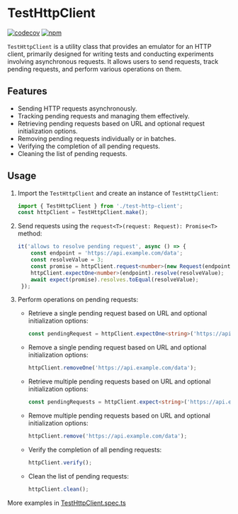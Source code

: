 # TestHttpClient

[![codecov](https://codecov.io/gh/harunou/test-http-client/branch/main/graph/badge.svg?token=2R9OQJPG90)](https://codecov.io/gh/harunou/test-http-client)
[![npm](https://img.shields.io/npm/v/test-http-client)](https://www.npmjs.com/package/test-http-client)

`TestHttpClient` is a utility class that provides an emulator for an HTTP client, primarily designed for writing tests and conducting experiments involving asynchronous requests. It allows users to send requests, track pending requests, and perform various operations on them.

## Features

- Sending HTTP requests asynchronously.
- Tracking pending requests and managing them effectively.
- Retrieving pending requests based on URL and optional request initialization options.
- Removing pending requests individually or in batches.
- Verifying the completion of all pending requests.
- Cleaning the list of pending requests.

## Usage

1. Import the `TestHttpClient`  and create an instance of `TestHttpClient`:

   ```typescript
   import { TestHttpClient } from './test-http-client';
   const httpClient = TestHttpClient.make();
   ```

2. Send requests using the `request<T>(request: Request): Promise<T>` method:

   ```typescript
   it('allows to resolve pending request', async () => {
       const endpoint = 'https://api.example.com/data';
       const resolveValue = 3;
       const promise = httpClient.request<number>(new Request(endpoint));
       httpClient.expectOne<number>(endpoint).resolve(resolveValue);
       await expect(promise).resolves.toEqual(resolveValue);
    });
   ```

3. Perform operations on pending requests:

   - Retrieve a single pending request based on URL and optional initialization options:

     ```typescript
     const pendingRequest = httpClient.expectOne<string>('https://api.example.com/data');
     ```

   - Remove a single pending request based on URL and optional initialization options:

     ```typescript
     httpClient.removeOne('https://api.example.com/data');
     ```

   - Retrieve multiple pending requests based on URL and optional initialization options:

     ```typescript
     const pendingRequests = httpClient.expect<string>('https://api.example.com/data');
     ```

   - Remove multiple pending requests based on URL and optional initialization options:

     ```typescript
     httpClient.remove('https://api.example.com/data');
     ```

   - Verify the completion of all pending requests:

     ```typescript
     httpClient.verify();
     ```

   - Clean the list of pending requests:

     ```typescript
     httpClient.clean();
     ```

More examples in [TestHttpClient.spec.ts](./src/TestHttpClient.spec.ts)
